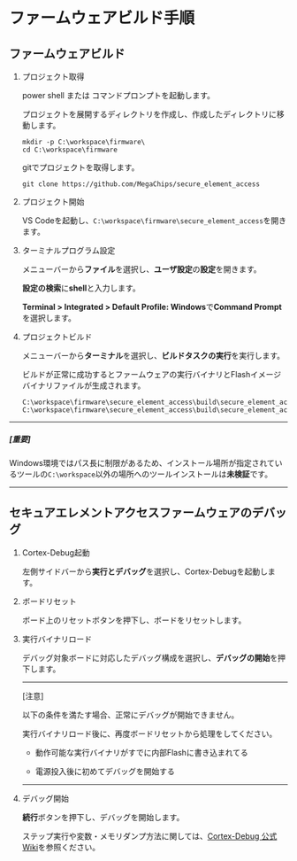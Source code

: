# ファームウェアビルド手順

## ファームウェアビルド

1. プロジェクト取得

   power shell または コマンドプロンプトを起動します。

   プロジェクトを展開するディレクトリを作成し、作成したディレクトリに移動します。

   ```
   mkdir -p C:\workspace\firmware\
   cd C:\workspace\firmware
   ```

   gitでプロジェクトを取得します。

   ```
   git clone https://github.com/MegaChips/secure_element_access
   ```

2. プロジェクト開始

   VS Codeを起動し、`C:\workspace\firmware\secure_element_access`を開きます。

3. ターミナルプログラム設定

   メニューバーから**ファイル**を選択し、**ユーザ設定**の**設定**を開きます。

   **設定の検索**に**shell**と入力します。

   **Terminal > Integrated > Default Profile: Windows**で**Command Prompt**を選択します。

4. プロジェクトビルド

   メニューバーから**ターミナル**を選択し、**ビルドタスクの実行**を実行します。

   ビルドが正常に成功するとファームウェアの実行バイナリとFlashイメージバイナリファイルが生成されます。

   ```
   C:\workspace\firmware\secure_element_access\build\secure_element_access.elf
   C:\workspace\firmware\secure_element_access\build\secure_element_access.bin
   ```
------

##### [重要]

Windows環境ではパス長に制限があるため、インストール場所が指定されているツールの`C:\workspace`以外の場所へのツールインストールは**未検証**です。

-----



## セキュアエレメントアクセスファームウェアのデバッグ

1. Cortex-Debug起動

   左側サイドバーから**実行とデバッグ**を選択し、Cortex-Debugを起動します。

2. ボードリセット

   ボード上のリセットボタンを押下し、ボードをリセットします。

3. 実行バイナリロード

   デバッグ対象ボードに対応したデバッグ構成を選択し、**デバッグの開始**を押下します。

   -----

   [注意]

   以下の条件を満たす場合、正常にデバッグが開始できません。

   実行バイナリロード後に、再度ボードリセットから処理をしてください。

   - 動作可能な実行バイナリがすでに内部Flashに書き込まれてる

   - 電源投入後に初めてデバッグを開始する

   -----

4. デバッグ開始

   **続行**ボタンを押下し、デバッグを開始します。
   
   ステップ実行や変数・メモリダンプ方法に関しては、[Cortex-Debug 公式Wiki](https://github.com/Marus/cortex-debug/wiki)を参照ください。

